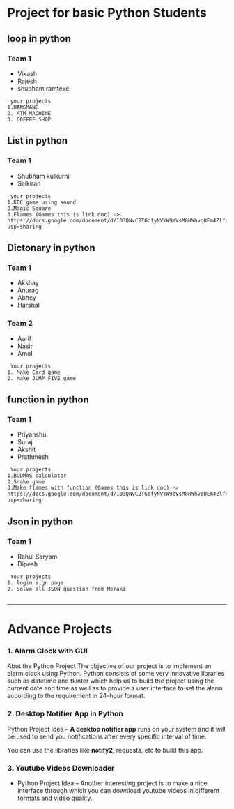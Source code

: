 # Project for basic Python Students

## loop in python

### Team 1
- Vikash
- Rajesh 
- shubham ramteke

```
 your projects
1.HANGMANE 
2. ATM MACHINE 
3. COFFEE SHOP

```

## List in python 

### Team 1
- Shubham kulkurni
- Saikiran

 
```
 your projects
1.KBC game using sound  
2.Magic Square 
3.Flames (Games this is link doc) -> https://docs.google.com/document/d/103QNvC2TGdfyNVYW9eVsM8HWhvqUEm4Zlfn7OBEi0r8/edit?usp=sharing

```

## Dictonary in python

### Team 1

- Akshay 
- Anurag
- Abhey
- Harshal

### Team 2

- Aarif
- Nasir
- Amol


```
 Your projects
1. Make Card game 
2. Make JUMP FIVE game  

```


## function in python

### Team 1
- Priyanshu
- Suraj
- Akshit
- Prathmesh

```
 Your projects
1.BODMAS calculator 
2.Snake game 
3.Make flames with function (Games this is link doc) -> https://docs.google.com/document/d/103QNvC2TGdfyNVYW9eVsM8HWhvqUEm4Zlfn7OBEi0r8/edit?usp=sharing

```


## Json in python

### Team 1
- Rahul Saryam
- Dipesh

```
 Your projects
1. login sign page 
2. Solve all JSON question from Meraki


```

---
# Advance Projects
### 1. Alarm Clock with GUI

   Abut the Python Project
   The objective of our project is to implement an alarm clock using Python. Python consists of some very innovative libraries such as datetime and tkinter which    help us to build the project using the current date and time as well as to provide a user interface to set the alarm according to the requirement in 24-hour      format.

### 2. Desktop Notifier App in Python

   Python Project Idea – **A desktop notifier app** runs on your system and it will be used to send you notifications after every specific interval of time.

   You can use the libraries like **notify2**, requests, etc to build this app.

### 3. Youtube Videos Downloader


- Python Project Idea – Another interesting project is to make a nice interface through which you can download youtube videos in different formats and video quality.

